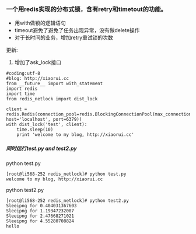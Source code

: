 ### 一个用redis实现的分布式锁，含有retry和timetout的功能。

* 用with做锁的逻辑语句
* timeout避免了避免了任务出现异常，没有做delete操作
* 对于长时间的业务，增加retry重试锁的次数

更新:
1. 增加了ask_lock接口

```
#coding:utf-8
#blog: http://xiaorui.cc
from __future__ import with_statement
import redis
import time
from redis_netlock import dist_lock

client = redis.Redis(connection_pool=redis.BlockingConnectionPool(max_connections=15, host='localhost', port=6379))
with dist_lock('test', client):
    time.sleep(10)
    print 'welcome to my blog, http://xiaorui.cc'

```

##### 同时运行test.py and test2.py
python test.py
```
[root@li568-252 redis_netlock]# python test.py
welcome to my blog, http://xiaorui.cc
```

python test2.py
```
[root@li568-252 redis_netlock]# python test2.py
Sleeipng for 0.404031367603
Sleeipng for 1.19347232007
Sleeipng for 2.47668271021
Sleeipng for 4.55280708824
hello
```
